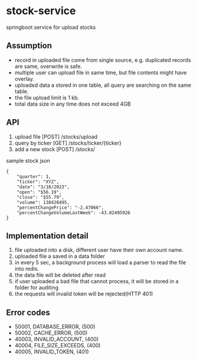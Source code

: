 # stock-service
springboot service for upload stocks

## Assumption
- record in uploaded file come from single source, e.g. duplicated records are same, overwrite is safe.
- multiple user can upload file in same time, but file contents might have overlay.
- uploaded data a stored in one table, all query are searching on the same table.
- the file upload limit is 1 kb.
- total data size in any time does not exceed 4GB

## API
1. upload file [POST] /stocks/upload
2. query by ticker [GET] /stocks/ticker/{ticker}
3. add a new stock [POST] /stocks/

sample stock json
```
{
    "quarter": 1,
    "ticker": "XYZ",
    "date": "3/18/2023",
    "open": "$56.19",
    "close": "$55.79",
    "volume": 138428495,
    "percentChangePrice": "-2.47066",
    "percentChangeVolumeLastWeek": -43.02495926
}
```

## Implementation detail
1. file uploaded into a disk, different user have their own account name.
2. uploaded file a saved in a data folder
3. in every 5 sec, a background process will load a parser to read the file into redis.
4. the data file will be deleted after read
5. if user uploaded a bad file that cannot process, it will be stored in a folder for auditing
6. the requests will invalid token will be rejected(HTTP 401)

## Error codes

- 50001, DATABASE_ERROR, (500)
- 50002, CACHE_ERROR, (500)
- 40003, INVALID_ACCOUNT, (400)
- 40004, FILE_SIZE_EXCEEDS, (400)
- 40005, INVALID_TOKEN, (401)

